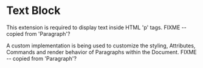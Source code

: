 # Text Block

This extension is required to display text inside HTML 'p' tags.
FIXME -- copied from 'Paragraph'?

A custom implementation is being used to customize the styling, Attributes, Commands and render behavior of Paragraphs within the Document.
FIXME -- copied from 'Paragraph'?
